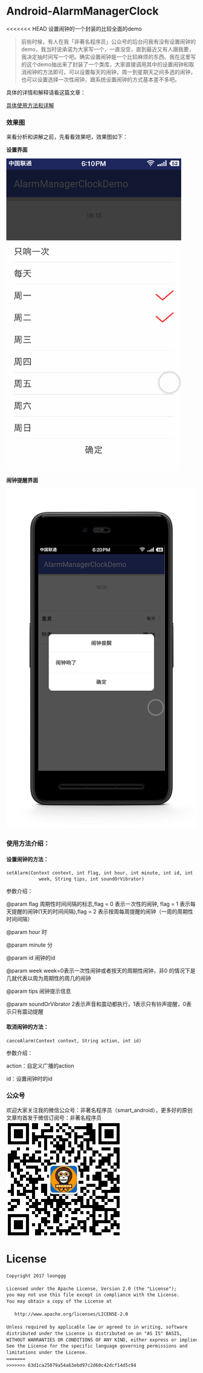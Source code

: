 # Android-AlarmManagerClock
<<<<<<< HEAD
设置闹钟的一个封装的比较全面的demo
>前些时候，有人在我「非著名程序员」公众号的后台问我有没有设置闹钟的demo，我当时说承诺为大家写一个，一直没空，直到最近又有人跟我要，我决定抽时间写一个吧。确实设置闹钟是一个比较麻烦的东西。我在这里写的这个demo抽出来了封装了一个类库，大家直接调用其中的设置闹钟和取消闹钟的方法即可。可以设置每天的闹钟，周一到星期天之间多选的闹钟，也可以设置选择一次性闹钟，跟系统设置闹钟的方式基本差不多吧。


具体的详情和解释请看这篇文章：

[具体使用方法和详解](http://godcoder.me/2016/05/25/%E5%85%B3%E4%BA%8EAndroid%E4%B8%AD%E8%AE%BE%E7%BD%AE%E9%97%B9%E9%92%9F%E7%9A%84%E7%9B%B8%E5%AF%B9%E6%AF%94%E8%BE%83%E5%AE%8C%E5%96%84%E7%9A%84%E8%A7%A3%E5%86%B3%E6%96%B9%E6%A1%88/)

### 效果图
来看分析和讲解之前，先看看效果吧，效果图如下：

**设置界面**

![](https://raw.githubusercontent.com/loonggg/BlogImages/master/AlarmManager/ssdsfsdfs.gif)

**闹钟提醒界面**

![](https://raw.githubusercontent.com/loonggg/BlogImages/master/AlarmManager/Screenshot_2016-05-24-18-20-28-249_AlarmManagerCl.png)

### 使用方法介绍：

#### 设置闹钟的方法：

```
setAlarm(Context context, int flag, int hour, int minute, int id, int
            week, String tips, int soundOrVibrator)
```

参数介绍：

@param flag            周期性时间间隔的标志,flag = 0 表示一次性的闹钟, flag = 1 表示每天提醒的闹钟(1天的时间间隔),flag = 2
表示按周每周提醒的闹钟（一周的周期性时间间隔）

@param hour            时

@param minute          分

@param id              闹钟的id

@param week            week=0表示一次性闹钟或者按天的周期性闹钟，非0 的情况下是几就代表以周为周期性的周几的闹钟

@param tips            闹钟提示信息

@param soundOrVibrator 2表示声音和震动都执行，1表示只有铃声提醒，0表示只有震动提醒

#### 取消闹钟的方法：

```
canceAlarm(Context context, String action, int id) 
```
参数介绍：

action：自定义广播的action

id：设置闹钟时的id

### 公众号
欢迎大家关注我的微信公众号：非著名程序员（smart_android），更多好的原创文章均首发于微信订阅号：非著名程序员
![](https://raw.githubusercontent.com/loonggg/BlogImages/master/%E5%85%AC%E4%BC%97%E5%8F%B7%E4%BA%8C%E7%BB%B4%E7%A0%81/erweima.jpg)

# License
```xml
Copyright 2017 loonggg

Licensed under the Apache License, Version 2.0 (the "License");
you may not use this file except in compliance with the License.
You may obtain a copy of the License at

   http://www.apache.org/licenses/LICENSE-2.0

Unless required by applicable law or agreed to in writing, software
distributed under the License is distributed on an "AS IS" BASIS,
WITHOUT WARRANTIES OR CONDITIONS OF ANY KIND, either express or implied.
See the License for the specific language governing permissions and
limitations under the License.
=======
>>>>>>> 63d1ca25079a54a63ebd97c2d60c42dcf14d5c94
